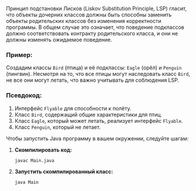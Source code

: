 Принцип подстановки Лисков (Liskov Substitution Principle, LSP) гласит, что объекты дочерних классов должны быть способны заменить объекты родительских классов без изменения корректности программы. В общем случае это означает, что поведение подклассов должно соответствовать контракту родительского класса, и они не должны изменять ожидаемое поведение.

### Пример:
Создадим классы `Bird` (птица) и её подклассы: `Eagle` (орёл) и `Penguin` (пингвин). Несмотря на то, что все птицы могут наследовать класс `Bird`, не все они могут летать, что важно учитывать для соблюдения LSP.

### Псевдокод:
1. Интерфейс `Flyable` для способности к полёту.
2. Класс `Bird`, содержащий общие характеристики для птиц.
3. Класс `Eagle`, который может летать, реализует интерфейс `Flyable`.
4. Класс `Penguin`, который не летает.

Чтобы запустить Java программу в вашем окружении, следуйте шагам:


1. **Скомпилировать код:**
   ```bash
   javac Main.java
   ```
2. **Запустить скомпилированный класс:**
   ```bash
   java Main
   ```
